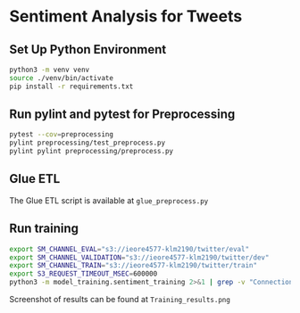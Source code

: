 # Sentiment Analysis for Tweets


## Set Up Python Environment
```bash
python3 -m venv venv
source ./venv/bin/activate
pip install -r requirements.txt
```

## Run pylint and pytest for Preprocessing
```bash
pytest --cov=preprocessing
pylint preprocessing/test_preprocess.py
pylint pylint preprocessing/preprocess.py
```

## Glue ETL
The Glue ETL script is available at `glue_preprocess.py`

## Run training
```bash
export SM_CHANNEL_EVAL="s3://ieore4577-klm2190/twitter/eval"
export SM_CHANNEL_VALIDATION="s3://ieore4577-klm2190/twitter/dev"
export SM_CHANNEL_TRAIN="s3://ieore4577-klm2190/twitter/train"
export S3_REQUEST_TIMEOUT_MSEC=600000
python3 -m model_training.sentiment_training 2>&1 | grep -v "Connection has been released. Continuing."
```

Screenshot of results can be found at `Training_results.png`